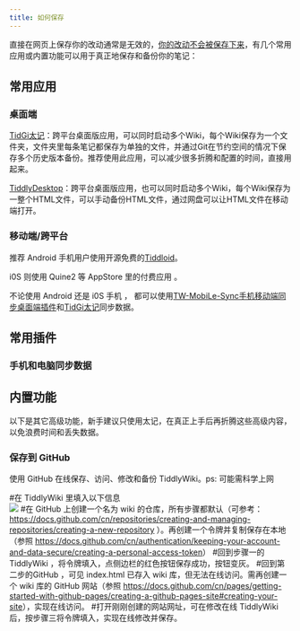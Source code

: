 ```yaml
---
title: 如何保存
---
```


直接在网页上保存你的改动通常是无效的，[你的改动不会被保存下来](如何保存内容到社区仓库里)，有几个常用应用或内置功能可以用于真正地保存和备份你的笔记：

## 常用应用

### 桌面端

[TidGi太记](#TidGi%E5%A4%AA%E8%AE%B0)：跨平台桌面版应用，可以同时启动多个Wiki，每个Wiki保存为一个文件夹，文件夹里每条笔记都保存为单独的文件，并通过Git在节约空间的情况下保存多个历史版本备份。推荐使用此应用，可以减少很多折腾和配置的时间，直接用起来。

[TiddlyDesktop](#TiddlyDesktop)：跨平台桌面版应用，也可以同时启动多个Wiki，每个Wiki保存为一整个HTML文件，可以手动备份HTML文件，通过网盘可以让HTML文件在移动端打开。

### 移动端/跨平台

推荐 Android 手机用户使用开源免费的[Tiddloid](#Tiddloid)。

i0S 则使用 Quine2 等 AppStore 里的付费应用 。

不论使用 Android 还是 i0S 手机 ， 都可以使用[TW-MobiLe-Sync手机移动端同步桌面端插件](#TW-MobiLe-Sync%E6%89%8B%E6%9C%BA%E7%A7%BB%E5%8A%A8%E7%AB%AF%E5%90%8C%E6%AD%A5%E6%A1%8C%E9%9D%A2%E7%AB%AF%E6%8F%92%E4%BB%B6)和[TidGi太记](#TidGi%E5%A4%AA%E8%AE%B0)同步数据。

## 常用插件

### 手机和电脑同步数据

## 内置功能

以下是其它高级功能，新手建议只使用太记，在真正上手后再折腾这些高级内容，以免浪费时间和丢失数据。

### 保存到 GitHub 

使用 GitHub 在线保存、访问、修改和备份 TiddlyWiki。ps: 可能需科学上网

#在 TiddlyWiki 里填入以下信息 <br><img src="https://pic1.zhimg.com/v2-5a078b8340f46fc38edadba7fc7147c4_r.jpg">
#在 GitHub 上创建一个名为 wiki 的仓库，所有步骤都默认（可参考：<https://docs.github.com/cn/repositories/creating-and-managing-repositories/creating-a-new-repository> ）。再创建一个令牌并复制保存在本地（参照 <https://docs.github.com/cn/authentication/keeping-your-account-and-data-secure/creating-a-personal-access-token>）
#回到步骤一的 TiddlyWiki ，将令牌填入，点侧边栏的红色按钮保存成功，按钮变灰。
#回到第二步的GitHub ，可见 index.html 已存入 wiki 库，但无法在线访问。需再创建一个 wiki 库的 GitHub 网站（参照 <https://docs.github.com/cn/pages/getting-started-with-github-pages/creating-a-github-pages-site#creating-your-site>），实现在线访问。
#打开刚刚创建的网站网址，可在修改在线 TiddlyWiki后，按步骤三将令牌填入，实现在线修改并保存。